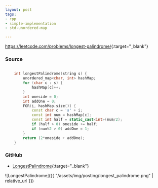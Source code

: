 ```yaml
---
layout: post
tags:
- cpp
- simple-implementation
- std-unordered-map

---
```


<https://leetcode.com/problems/longest-palindrome/>{:target="_blank"}

### Source

```cpp

    int longestPalindrome(string s) {
        unordered_map<char, int> hashMap;
        for (char c : s) {
            hashMap[c]++;
        }
        int oneside = 0;
        int addOne = 0;
        FOR(i, hashMap.size()) {
            const char c = 'a' + i;
            const int num = hashMap[c];
            const int half = static_cast<int>(num/2);
            if (half > 0) oneside += half;
            if (num%2 > 0) addOne = 1;
        }
        return (2*oneside + addOne);
    }


```

### GitHub

- [LongestPalindrome](<https://github.com/coolwindjo/algoguru/tree/master/_posts/Done/LongestPalindrome>){:target="_blank"}

![LongestPalindrome]({{ "/assets/img/posting/longest_palindrome.png" | relative_url }})
